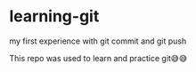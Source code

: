 # learning-git
my first experience with git commit and git push

This repo was used to learn and practice git😅😅

